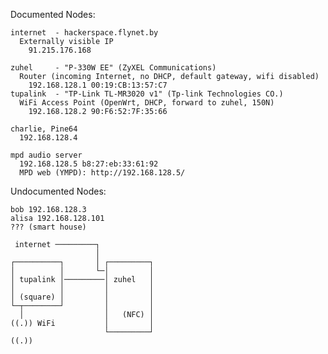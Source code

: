 Documented Nodes:

```
internet  - hackerspace.flynet.by
  Externally visible IP
    91.215.176.168

zuhel     - "P-330W EE" (ZyXEL Communications)
  Router (incoming Internet, no DHCP, default gateway, wifi disabled)
    192.168.128.1 00:19:CB:13:57:C7
tupalink  - "TP-Link TL-MR3020 v1" (Tp-link Technologies CO.)
  WiFi Access Point (OpenWrt, DHCP, forward to zuhel, 150N)
    192.168.128.2 90:F6:52:7F:35:66

charlie, Pine64
  192.168.128.4

mpd audio server
  192.168.128.5 b8:27:eb:33:61:92
  MPD web (YMPD): http://192.168.128.5/
```

Undocumented Nodes:
```
bob 192.168.128.3
alisa 192.168.128.101
??? (smart house)
```



     internet ─────────┐
                       │
    ┌──────────┐       │ ┌─────────┐
    │          │       └─│         │
    │ tupalink │─────────│ zuhel   │
    │          │         │         │
    │ (square) │         │         │
    └─┬────────┘         │         │
      │                  │   (NFC) │
    ((.)) WiFi           │         │
                         └─────────┘
    ((.))
